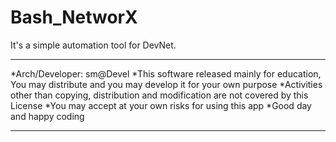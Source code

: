 # Bash_NetworX

It's a simple automation tool for DevNet.
 
********************************************
*Arch/Developer: sm@Devel
*This software released mainly for education, You may distribute and
you may develop it for your own purpose
*Activities other than copying, distribution and modification are not covered by this License
*You may accept at your own risks for using this app
*Good day and happy coding
********************************************

